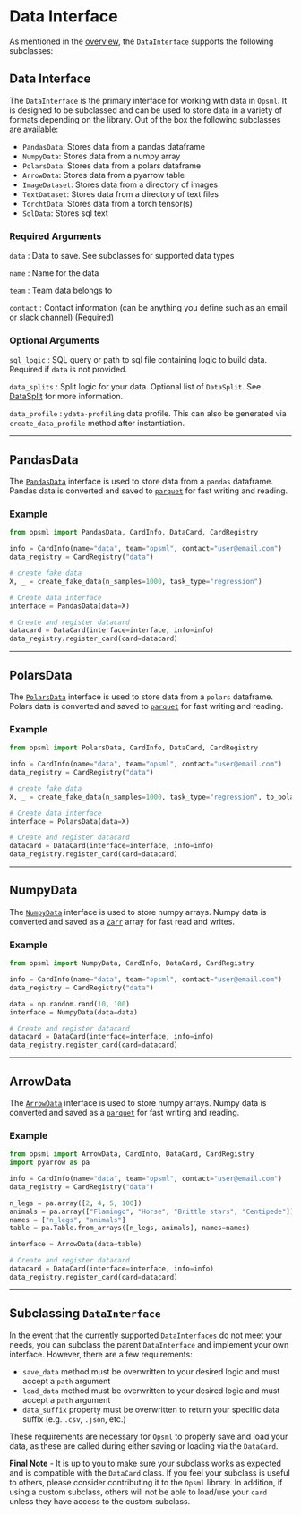 # Data Interface

As mentioned in the [overview](../overview.md), the `DataInterface` supports the following subclasses:

## Data Interface

The `DataInterface` is the primary interface for working with data in `Opsml`. It is designed to be subclassed and can be used to store data in a variety of formats depending on the library. Out of the box the following subclasses are available:

- `PandasData`: Stores data from a pandas dataframe
- `NumpyData`: Stores data from a numpy array
- `PolarsData`: Stores data from a polars dataframe
- `ArrowData`: Stores data from a pyarrow table
- `ImageDataset`: Stores data from a directory of images
- `TextDataset`: Stores data from a directory of text files
- `TorchtData`: Stores data from a torch tensor(s)
- `SqlData`: Stores sql text

### Required Arguments

`data`
: Data to save. See subclasses for supported data types

`name`
: Name for the data

`team`
: Team data belongs to

`contact`
: Contact information (can be anything you define such as an email or slack channel) (Required)


### Optional Arguments

`sql_logic`
: SQL query or path to sql file containing logic to build data. Required if `data` is not provided.

`data_splits`
: Split logic for your data. Optional list of `DataSplit`. See [DataSplit](./data_splits.md) for more information.

`data_profile`
: `ydata-profiling` data profile. This can also be generated via `create_data_profile` method after instantiation.


---
## PandasData

The [`PandasData`](https://github.com/shipt/opsml/blob/main/opsml/data/interfaces/_pandas.py) interface is used to store data from a `pandas` dataframe. Pandas data is converted and saved to [`parquet`](https://arrow.apache.org/docs/python/parquet.html) for fast writing and reading.


### Example

```py
from opsml import PandasData, CardInfo, DataCard, CardRegistry

info = CardInfo(name="data", team="opsml", contact="user@email.com")
data_registry = CardRegistry("data")

# create fake data
X, _ = create_fake_data(n_samples=1000, task_type="regression")

# Create data interface
interface = PandasData(data=X)

# Create and register datacard
datacard = DataCard(interface=interface, info=info)
data_registry.register_card(card=datacard)
```

---
## PolarsData

The [`PolarsData`](https://github.com/shipt/opsml/blob/main/opsml/data/interfaces/_polars.py) interface is used to store data from a `polars` dataframe. Polars data is converted and saved to [`parquet`](https://arrow.apache.org/docs/python/parquet.html) for fast writing and reading.


### Example

```python
from opsml import PolarsData, CardInfo, DataCard, CardRegistry

info = CardInfo(name="data", team="opsml", contact="user@email.com")
data_registry = CardRegistry("data")

# create fake data
X, _ = create_fake_data(n_samples=1000, task_type="regression", to_polars=True)

# Create data interface
interface = PolarsData(data=X)

# Create and register datacard
datacard = DataCard(interface=interface, info=info)
data_registry.register_card(card=datacard)
```

---
## NumpyData

The [`NumpyData`](https://github.com/shipt/opsml/blob/main/opsml/data/interfaces/_numpy.py) interface is used to store numpy arrays. Numpy data is converted and saved as a [`Zarr`](https://zarr.readthedocs.io/en/stable/index.html) array for fast read and writes.


### Example

```python
from opsml import NumpyData, CardInfo, DataCard, CardRegistry

info = CardInfo(name="data", team="opsml", contact="user@email.com")
data_registry = CardRegistry("data")

data = np.random.rand(10, 100)
interface = NumpyData(data=data)

# Create and register datacard
datacard = DataCard(interface=interface, info=info)
data_registry.register_card(card=datacard)
```

---
## ArrowData

The [`ArrowData`](https://github.com/shipt/opsml/blob/main/opsml/data/interfaces/_arrow.py) interface is used to store numpy arrays. Numpy data is converted and saved as a [`parquet`](https://arrow.apache.org/docs/python/parquet.html) for fast writing and reading.

### Example

```python
from opsml import ArrowData, CardInfo, DataCard, CardRegistry
import pyarrow as pa

info = CardInfo(name="data", team="opsml", contact="user@email.com")
data_registry = CardRegistry("data")

n_legs = pa.array([2, 4, 5, 100])
animals = pa.array(["Flamingo", "Horse", "Brittle stars", "Centipede"])
names = ["n_legs", "animals"]
table = pa.Table.from_arrays([n_legs, animals], names=names)

interface = ArrowData(data=table)

# Create and register datacard
datacard = DataCard(interface=interface, info=info)
data_registry.register_card(card=datacard)
```


---
## Subclassing `DataInterface`

In the event that the currently supported `DataInterfaces` do not meet your needs, you can subclass the parent `DataInterface` and implement your own interface. However, there are a few requirements:

- `save_data` method must be overwritten to your desired logic and must accept a `path` argument
- `load_data` method must be overwritten to your desired logic and must accept a `path` argument
- `data_suffix` property must be overwritten to return your specific data suffix (e.g. `.csv`, `.json`, etc.)

These requirements are necessary for `Opsml` to properly save and load your data, as these are called during either saving or loading via the `DataCard`.

**Final Note** - It is up to you to make sure your subclass works as expected and is compatible with the `DataCard` class. If you feel your subclass is useful to others, please consider contributing it to the `Opsml` library. In addition, if using a custom subclass, others will not be able to load/use your `card` unless they have access to the custom subclass.

